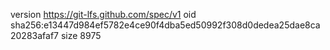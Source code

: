 version https://git-lfs.github.com/spec/v1
oid sha256:e13447d984ef5782e4ce90f4dba5ed50992f308d0dedea25dae8ca20283afaf7
size 8975
